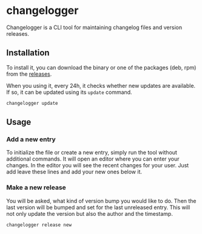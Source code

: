 # changelogger

Changelogger is a CLI tool for maintaining changelog files and version releases.

## Installation

To install it, you can download the binary or one of the packages (deb, rpm) from the [releases](https://github.com/MarkusFreitag/changelogger/releases/latest).

When you using it, every 24h, it checks whether new updates are available. If so, it can be updated using its `update` command.
```bash
changelogger update
```

## Usage

### Add a new entry

To initialize the file or create a new entry, simply run the tool without additional commands. It will open an editor where you can enter your changes. In the editor you will see the recent changes for your user. Just add leave these lines and add your new ones below it.

### Make a new release

You will be asked, what kind of version bump you would like to do. Then the last version will be bumped and set for the last unreleased entry. This will not only update the version but also the author and the timestamp.
```bash
changelogger release new
```
